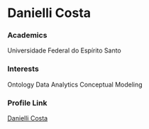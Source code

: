 # Danielli Costa

### Academics

Universidade Federal do Espírito Santo

### Interests

Ontology
Data Analytics
Conceptual Modeling

### Profile Link

[Danielli Costa](https://github.com/daniellic9)
